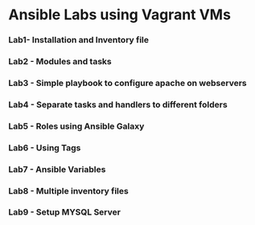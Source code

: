 # Ansible Labs using Vagrant VMs

### Lab1- Installation and Inventory file

### Lab2 - Modules and tasks

### Lab3 - Simple playbook to configure apache on webservers

### Lab4 - Separate tasks and handlers to different folders

### Lab5 - Roles using Ansible Galaxy

### Lab6 - Using Tags

### Lab7 - Ansible Variables

### Lab8 - Multiple inventory files

### Lab9 - Setup MYSQL Server
